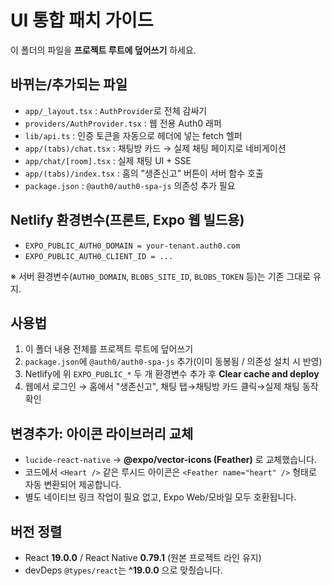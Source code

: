 
# UI 통합 패치 가이드

이 폴더의 파일을 **프로젝트 루트에 덮어쓰기** 하세요.

## 바뀌는/추가되는 파일
- `app/_layout.tsx` : `AuthProvider`로 전체 감싸기
- `providers/AuthProvider.tsx` : 웹 전용 Auth0 래퍼
- `lib/api.ts` : 인증 토큰을 자동으로 헤더에 넣는 fetch 헬퍼
- `app/(tabs)/chat.tsx` : 채팅방 카드 → 실제 채팅 페이지로 네비게이션
- `app/chat/[room].tsx` : 실제 채팅 UI + SSE
- `app/(tabs)/index.tsx` : 홈의 "생존신고" 버튼이 서버 함수 호출
- `package.json` : `@auth0/auth0-spa-js` 의존성 추가 필요

## Netlify 환경변수(프론트, Expo 웹 빌드용)
- `EXPO_PUBLIC_AUTH0_DOMAIN = your-tenant.auth0.com`
- `EXPO_PUBLIC_AUTH0_CLIENT_ID = ...`

※ 서버 환경변수(`AUTH0_DOMAIN`, `BLOBS_SITE_ID`, `BLOBS_TOKEN` 등)는 기존 그대로 유지.

## 사용법
1) 이 폴더 내용 전체를 프로젝트 루트에 덮어쓰기
2) `package.json`에 `@auth0/auth0-spa-js` 추가(이미 동봉됨 / 의존성 설치 시 반영)
3) Netlify에 위 `EXPO_PUBLIC_*` 두 개 환경변수 추가 후 **Clear cache and deploy**
4) 웹에서 로그인 → 홈에서 "생존신고", 채팅 탭→채팅방 카드 클릭→실제 채팅 동작 확인

## 변경추가: 아이콘 라이브러리 교체
- `lucide-react-native` → **@expo/vector-icons (Feather)** 로 교체했습니다.
- 코드에서 `<Heart />` 같은 루시드 아이콘은 `<Feather name="heart" />` 형태로 자동 변환되어 제공합니다.
- 별도 네이티브 링크 작업이 필요 없고, Expo Web/모바일 모두 호환됩니다.

## 버전 정렬
- React **19.0.0** / React Native **0.79.1** (원본 프로젝트 라인 유지)
- devDeps `@types/react`는 **^19.0.0** 으로 맞췄습니다.
